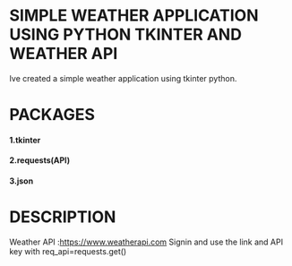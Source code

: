# SIMPLE WEATHER APPLICATION USING PYTHON TKINTER AND WEATHER API

Ive created a simple weather application using tkinter python.

# PACKAGES

#### 1.tkinter
#### 2.requests(API)
#### 3.json

# DESCRIPTION

Weather API :https://www.weatherapi.com
Signin and use the link and API key with req_api=requests.get()

